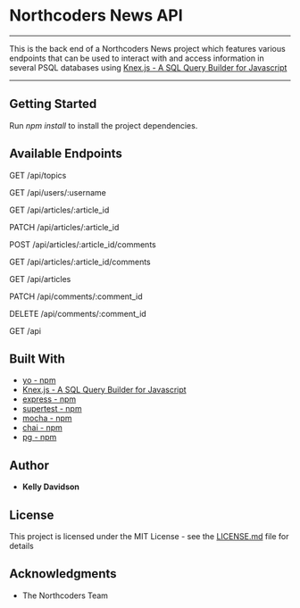 # Northcoders News API
***


This is the back end of a Northcoders News project which features various endpoints that can be used to interact with and access information in several PSQL databases using [Knex.js - A SQL Query Builder for Javascript](https://knexjs.org/)


---
## Getting Started

Run *npm install* to install the project dependencies.


## Available Endpoints


GET /api/topics


GET /api/users/:username


GET /api/articles/:article_id


PATCH /api/articles/:article_id


POST /api/articles/:article_id/comments


GET /api/articles/:article_id/comments


GET /api/articles


PATCH /api/comments/:comment_id


DELETE /api/comments/:comment_id


GET /api



## Built With

* [yo - npm](https://www.npmjs.com/package/yo)
* [Knex.js - A SQL Query Builder for Javascript](https://knexjs.org/)
* [express - npm](https://www.npmjs.com/package/express)
* [supertest - npm](https://www.npmjs.com/package/supertest)
* [mocha - npm](https://www.npmjs.com/package/mocha)
* [chai - npm](https://www.npmjs.com/package/chai)
* [pg - npm](https://www.npmjs.com/package/pg)




## Author

* **Kelly Davidson** 


## License

This project is licensed under the MIT License - see the [LICENSE.md](LICENSE.md) file for details

## Acknowledgments

* The Northcoders Team

